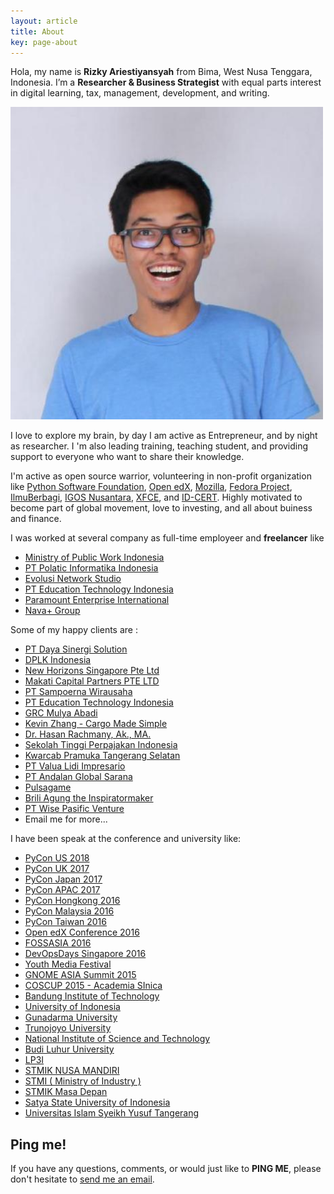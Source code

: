 ```yaml
---
layout: article
title: About
key: page-about
---
```


Hola, my name is __Rizky Ariestiyansyah__ from Bima, West Nusa Tenggara, Indonesia. I’m a __Researcher & Business Strategist__ with equal parts interest in digital learning, tax, management, development, and writing.

<img width="500" layout="responsive" src="/images/pro.jpg">

I love to explore my brain, by day I am active as Entrepreneur, and by night as researcher. I 'm also leading training, teaching student, and providing support to everyone who want to share their knowledge.

I'm active as open source warrior, volunteering in non-profit organization like [Python Software Foundation](https://python.org), [Open edX](http://open.edx.org), [Mozilla](https://mozillians.org/en-US/u/ariestiyansyah), [Fedora Project](http://fedoraproject.org), [IlmuBerbagi](http://ilmuberbagi.or.id), [IGOS Nusantara](http://igosnusantara.or.id), [XFCE](http://xfce.org), and [ID-CERT](http://www.cert.or.id). Highly motivated to become part of global movement, love to investing, and all about buiness and finance.

I was worked at several company as full-time employeer and __freelancer__ like

- [Ministry of Public Work Indonesia](http://litbang.pu.go.id/)
- [PT Polatic Informatika Indonesia](http://polatic.co.id)
- [Evolusi Network Studio](http://evonestudio.com)
- [PT Education Technology Indonesia](https://indonesiax.co.id)
- [Paramount Enterprise International](http://www.paramount-land.com/)
- [Nava+ Group](http://www.navaplus.com)

Some of my happy clients are :

- [PT Daya Sinergi Solution](http://dssconsulting.id/)
- [DPLK Indonesia](http://www.pdplk.com/)
- [New Horizons Singapore Pte Ltd](http://newhorizons.com.sg/)
- [Makati Capital Partners PTE LTD](http://makaticapital.com)
- [PT Sampoerna Wirausaha](http://mekar.id)
- [PT Education Technology Indonesia](http://indonesiax.co.id)
- [GRC Mulya Abadi](#)
- [Kevin Zhang - Cargo Made Simple](http://cargoerp.com)
- [Dr. Hasan Rachmany, Ak., MA.](http://stpi-pajak.ac.id)
- [Sekolah Tinggi Perpajakan Indonesia](http://stpi-pajak.ac.id)
- [Kwarcab Pramuka Tangerang Selatan](http://pramukatangsel.or.id)
- [PT Valua Lidi Impresario](http://valuatraining.com)
- [PT Andalan Global Sarana](http://www.properti1001.com)
- [Pulsagame](http://pulsagame.com)
- [Brili Agung the Inspiratormaker](http://briliagung.com)
- [PT Wise Pasific Venture](https://www.linkedin.com/company/8995616?goback=.anb_3942786_*2_*1_*1_*1_*1_*1&trk=prof-exp-company-name)
- Email me for more...

I have been speak at the conference and university like:

- [PyCon US 2018](https://pycon.us)
- [PyCon UK 2017](https://pyconuk.org)
- [PyCon Japan 2017](https://pycon.jp/2017/en/)
- [PyCon APAC 2017](https://pycon.my/pycon-apac-2017-program-schedule/)
- [PyCon Hongkong 2016](http://pycon.hk/2016)
- [PyCon Malaysia 2016](http://pycon.my)
- [PyCon Taiwan 2016](http://tw.pycon.org)
- [Open edX Conference 2016](http://2016openedxconference.sched.org/event/5c24f965a8c1e9ab825df7a5b5b509a3#.VvVUVjh0IGA.facebook)
- [FOSSASIA 2016](http://2016.fossasia.org/#speakers)
- [DevOpsDays Singapore 2016](https://www.devopsdays.org/events/2016-singapore/welcome/)
- [Youth Media Festival](http://youthmediafestival.com/)
- [GNOME ASIA Summit 2015](http://2015.gnome.asia)
- [COSCUP 2015 - Academia SInica](http://coscup.org/2015/zh-tw/program/#/%5B%E6%9C%AC%E8%AD%B0%E7%A8%8B%E8%AC%9B%E8%80%85%E8%87%A8%E6%99%82%E4%B8%8D%E5%85%8B%E5%87%BA%E5%B8%AD%EF%BC%8C%E5%8F%96%E6%B6%88%5D+Web+++Mobile+++Desktop+in+one+using+Firefox+Marketplace)
- [Bandung Institute of Technology](https://www.itb.ac.id/)
- [University of Indonesia](http://ui.ac.id)
- [Gunadarma University ](http://gunadarma.ac.id)
- [Trunojoyo University](http://trunojoyo.ac.id)
- [National Institute of Science and Technology](http://www.istn.ac.id/)
- [Budi Luhur University](http://budiluhur.ac.id)
- [LP3I](http://lp3i.ac.id)
- [STMIK NUSA MANDIRI](http://nusamandiri.ac.id)
- [STMI ( Ministry of Industry )](http://stmi.ac.id)
- [STMIK Masa Depan](http://masadepan.ac.id/)
- [Satya State University of Indonesia](http://usni.ac.id)
- [Universitas Islam Syeikh Yusuf Tangerang](http://unistangerang.ac.id/2014/)

## Ping me!

If you have any questions, comments, or would just like to __PING ME__, please don't hesitate to  [send me an email](mailto:ariestiyansyah.rizky@gmail.com).
